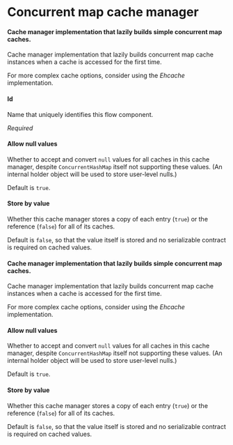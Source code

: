 # Concurrent map cache manager
#### Cache manager implementation that lazily builds simple concurrent map caches.
Cache manager implementation that lazily builds concurrent map cache instances when a cache is accessed for the first time.

For more complex cache options, consider using the <i>Ehcache</i> implementation.

#### Id
Name that uniquely identifies this flow component.

<i>Required</i>

#### Allow null values
Whether to accept and convert <code>null</code> values for all caches in this cache manager, despite <code>ConcurrentHashMap</code> itself not supporting these values. (An internal holder object will be used to store user-level nulls.)

Default is <code>true</code>.

#### Store by value
Whether this cache manager stores a copy of each entry (<code>true</code>) or the reference (<code>false</code>) for all of its caches.

Default is <code>false</code>, so that the value itself is stored and no serializable contract is required on cached values.

#### Cache manager implementation that lazily builds simple concurrent map caches.
Cache manager implementation that lazily builds concurrent map cache instances when a cache is accessed for the first time.

For more complex cache options, consider using the <i>Ehcache</i> implementation.

#### Allow null values
Whether to accept and convert <code>null</code> values for all caches in this cache manager, despite <code>ConcurrentHashMap</code> itself not supporting these values. (An internal holder object will be used to store user-level nulls.)

Default is <code>true</code>.

#### Store by value
Whether this cache manager stores a copy of each entry (<code>true</code>) or the reference (<code>false</code>) for all of its caches.

Default is <code>false</code>, so that the value itself is stored and no serializable contract is required on cached values.

